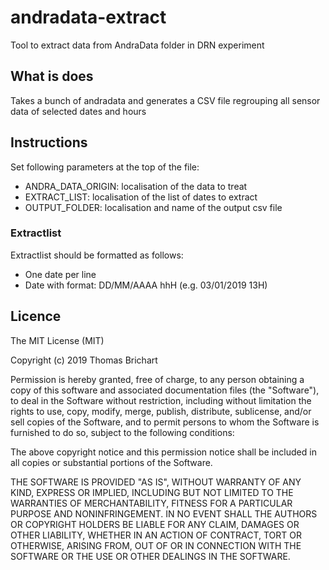 # andradata-extract
Tool to extract data from AndraData folder in DRN experiment

## What is does
Takes a bunch of andradata and generates a CSV file regrouping all sensor data of selected dates and hours

## Instructions
Set following parameters at the top of the file:
- ANDRA_DATA_ORIGIN: localisation of the data to treat
- EXTRACT_LIST: localisation of the list of dates to extract
- OUTPUT_FOLDER: localisation and name of the output csv file

### Extractlist
Extractlist should be formatted as follows:
- One date per line
- Date with format: DD/MM/AAAA hhH (e.g. 03/01/2019 13H)

## Licence
The MIT License (MIT)

Copyright (c) 2019 Thomas Brichart

Permission is hereby granted, free of charge, to any person obtaining a copy of this software and associated documentation files (the "Software"), to deal in the Software without restriction, including without limitation the rights to use, copy, modify, merge, publish, distribute, sublicense, and/or sell copies of the Software, and to permit persons to whom the Software is furnished to do so, subject to the following conditions:

The above copyright notice and this permission notice shall be included in all copies or substantial portions of the Software.

THE SOFTWARE IS PROVIDED "AS IS", WITHOUT WARRANTY OF ANY KIND, EXPRESS OR IMPLIED, INCLUDING BUT NOT LIMITED TO THE WARRANTIES OF MERCHANTABILITY, FITNESS FOR A PARTICULAR PURPOSE AND NONINFRINGEMENT. IN NO EVENT SHALL THE AUTHORS OR COPYRIGHT HOLDERS BE LIABLE FOR ANY CLAIM, DAMAGES OR OTHER LIABILITY, WHETHER IN AN ACTION OF CONTRACT, TORT OR OTHERWISE, ARISING FROM, OUT OF OR IN CONNECTION WITH THE SOFTWARE OR THE USE OR OTHER DEALINGS IN THE SOFTWARE.

